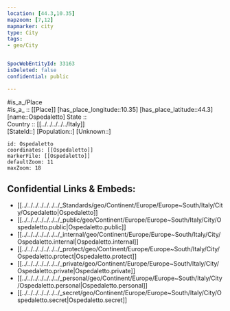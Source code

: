 ```yaml
---
location: [44.3,10.35] 
mapzoom: [7,12] 
mapmarker: city 
type: City
tags:
- geo/City


SpocWebEntityId: 33163
isDeleted: false
confidential: public

---
```

#is_a_/Place  
#is_a_ :: [[Place]] 
[has_place_longitude::10.35] 
[has_place_latitude::44.3] 
[name::Ospedaletto] 
State ::  
Country :: [[../../../../../Italy]]  
[StateId::] 
[Population::] 
[Unknown::] 


```leaflet
id: Ospedaletto
coordinates: [[Ospedaletto]] 
markerFile: [[Ospedaletto]] 
defaultZoom: 11 
maxZoom: 18
```


## Confidential Links & Embeds: 
- [[../../../../../../../_Standards/geo/Continent/Europe/Europe~South/Italy/City/Ospedaletto|Ospedaletto]] 
- [[../../../../../../../_public/geo/Continent/Europe/Europe~South/Italy/City/Ospedaletto.public|Ospedaletto.public]] 
- [[../../../../../../../_internal/geo/Continent/Europe/Europe~South/Italy/City/Ospedaletto.internal|Ospedaletto.internal]] 
- [[../../../../../../../_protect/geo/Continent/Europe/Europe~South/Italy/City/Ospedaletto.protect|Ospedaletto.protect]] 
- [[../../../../../../../_private/geo/Continent/Europe/Europe~South/Italy/City/Ospedaletto.private|Ospedaletto.private]] 
- [[../../../../../../../_personal/geo/Continent/Europe/Europe~South/Italy/City/Ospedaletto.personal|Ospedaletto.personal]] 
- [[../../../../../../../_secret/geo/Continent/Europe/Europe~South/Italy/City/Ospedaletto.secret|Ospedaletto.secret]] 
